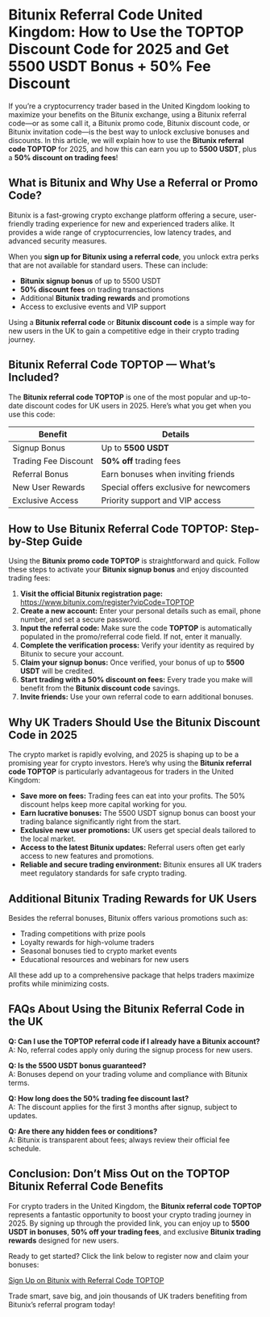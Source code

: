 <h1>Bitunix Referral Code United Kingdom: How to Use the TOPTOP Discount Code for 2025 and Get 5500 USDT Bonus + 50% Fee Discount</h1>
<p>If you’re a cryptocurrency trader based in the United Kingdom looking to maximize your benefits on the Bitunix exchange, using a Bitunix referral code—or as some call it, a Bitunix promo code, Bitunix discount code, or Bitunix invitation code—is the best way to unlock exclusive bonuses and discounts. In this article, we will explain how to use the <strong>Bitunix referral code TOPTOP</strong> for 2025, and how this can earn you up to <strong>5500 USDT</strong>, plus a <strong>50% discount on trading fees</strong>!</p>
<h2>What is Bitunix and Why Use a Referral or Promo Code?</h2>
<p>Bitunix is a fast-growing crypto exchange platform offering a secure, user-friendly trading experience for new and experienced traders alike. It provides a wide range of cryptocurrencies, low latency trades, and advanced security measures.</p>
<p>When you <strong>sign up for Bitunix using a referral code</strong>, you unlock extra perks that are not available for standard users. These can include:</p>
<ul>
<li><strong>Bitunix signup bonus</strong> of up to 5500 USDT</li>
<li><strong>50% discount fees</strong> on trading transactions</li>
<li>Additional <strong>Bitunix trading rewards</strong> and promotions</li>
<li>Access to exclusive events and VIP support</li>
</ul>
<p>Using a <strong>Bitunix referral code</strong> or <strong>Bitunix discount code</strong> is a simple way for new users in the UK to gain a competitive edge in their crypto trading journey.</p>
<h2>Bitunix Referral Code TOPTOP — What’s Included?</h2>
<p>The <strong>Bitunix referral code TOPTOP</strong> is one of the most popular and up-to-date discount codes for UK users in 2025. Here’s what you get when you use this code:</p>
<table>
<thead>
<tr>
<th>Benefit</th>
<th>Details</th>
</tr>
</thead>
<tbody>
<tr>
<td>Signup Bonus</td>
<td>Up to <strong>5500 USDT</strong></td>
</tr>
<tr>
<td>Trading Fee Discount</td>
<td><strong>50% off</strong> trading fees</td>
</tr>
<tr>
<td>Referral Bonus</td>
<td>Earn bonuses when inviting friends</td>
</tr>
<tr>
<td>New User Rewards</td>
<td>Special offers exclusive for newcomers</td>
</tr>
<tr>
<td>Exclusive Access</td>
<td>Priority support and VIP access</td>
</tr>
</tbody>
</table>
<h2>How to Use Bitunix Referral Code TOPTOP: Step-by-Step Guide</h2>
<p>Using the <strong>Bitunix promo code TOPTOP</strong> is straightforward and quick. Follow these steps to activate your <strong>Bitunix signup bonus</strong> and enjoy discounted trading fees:</p>
<ol>
<li><strong>Visit the official Bitunix registration page:</strong><br />
<a href="https://www.bitunix.com/register?vipCode=TOPTOP" target="_blank" rel="noopener noreferrer">https://www.bitunix.com/register?vipCode=TOPTOP</a>
</li>
<li><strong>Create a new account:</strong> Enter your personal details such as email, phone number, and set a secure password.</li>
<li><strong>Input the referral code:</strong> Make sure the code <strong>TOPTOP</strong> is automatically populated in the promo/referral code field. If not, enter it manually.</li>
<li><strong>Complete the verification process:</strong> Verify your identity as required by Bitunix to secure your account.</li>
<li><strong>Claim your signup bonus:</strong> Once verified, your bonus of up to <strong>5500 USDT</strong> will be credited.</li>
<li><strong>Start trading with a 50% discount on fees:</strong> Every trade you make will benefit from the <strong>Bitunix discount code</strong> savings.</li>
<li><strong>Invite friends:</strong> Use your own referral code to earn additional bonuses.</li>
</ol>
<h2>Why UK Traders Should Use the Bitunix Discount Code in 2025</h2>
<p>The crypto market is rapidly evolving, and 2025 is shaping up to be a promising year for crypto investors. Here’s why using the <strong>Bitunix referral code TOPTOP</strong> is particularly advantageous for traders in the United Kingdom:</p>
<ul>
<li><strong>Save more on fees:</strong> Trading fees can eat into your profits. The 50% discount helps keep more capital working for you.</li>
<li><strong>Earn lucrative bonuses:</strong> The 5500 USDT signup bonus can boost your trading balance significantly right from the start.</li>
<li><strong>Exclusive new user promotions:</strong> UK users get special deals tailored to the local market.</li>
<li><strong>Access to the latest Bitunix updates:</strong> Referral users often get early access to new features and promotions.</li>
<li><strong>Reliable and secure trading environment:</strong> Bitunix ensures all UK traders meet regulatory standards for safe crypto trading.</li>
</ul>
<h2>Additional Bitunix Trading Rewards for UK Users</h2>
<p>Besides the referral bonuses, Bitunix offers various promotions such as:</p>
<ul>
<li>Trading competitions with prize pools</li>
<li>Loyalty rewards for high-volume traders</li>
<li>Seasonal bonuses tied to crypto market events</li>
<li>Educational resources and webinars for new users</li>
</ul>
<p>All these add up to a comprehensive package that helps traders maximize profits while minimizing costs.</p>
<h2>FAQs About Using the Bitunix Referral Code in the UK</h2>
<p><strong>Q: Can I use the TOPTOP referral code if I already have a Bitunix account?</strong><br />
A: No, referral codes apply only during the signup process for new users.</p>
<p><strong>Q: Is the 5500 USDT bonus guaranteed?</strong><br />
A: Bonuses depend on your trading volume and compliance with Bitunix terms.</p>
<p><strong>Q: How long does the 50% trading fee discount last?</strong><br />
A: The discount applies for the first 3 months after signup, subject to updates.</p>
<p><strong>Q: Are there any hidden fees or conditions?</strong><br />
A: Bitunix is transparent about fees; always review their official fee schedule.</p>
<h2>Conclusion: Don’t Miss Out on the TOPTOP Bitunix Referral Code Benefits</h2>
<p>For crypto traders in the United Kingdom, the <strong>Bitunix referral code TOPTOP</strong> represents a fantastic opportunity to boost your crypto trading journey in 2025. By signing up through the provided link, you can enjoy up to <strong>5500 USDT in bonuses</strong>, <strong>50% off your trading fees</strong>, and exclusive <strong>Bitunix trading rewards</strong> designed for new users.</p>
<p>Ready to get started? Click the link below to register now and claim your bonuses:</p>
<a class="button" href="https://www.bitunix.com/register?vipCode=TOPTOP" target="_blank" rel="noopener noreferrer">Sign Up on Bitunix with Referral Code TOPTOP</a>
<p>Trade smart, save big, and join thousands of UK traders benefiting from Bitunix’s referral program today!</p>
</body>
</html>
